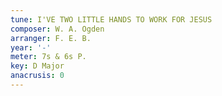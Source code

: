 ```yaml
---
tune: I'VE TWO LITTLE HANDS TO WORK FOR JESUS
composer: W. A. Ogden
arranger: F. E. B.
year: '-'
meter: 7s & 6s P.
key: D Major
anacrusis: 0
---
```

